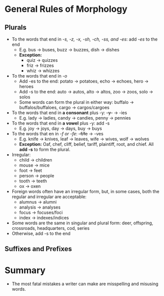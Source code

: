 # General Rules of Morphology

## Plurals
* To the words that end in *-s, -z, -x, -sh, -ch, -ss, and -es*: add *-es* to the end
	* E.g. bus -> buses, buzz -> buzzes, dish -> dishes
	* **Exception:**
		* quiz -> quizzes
		* friz -> frizzes
		* whiz -> whizzes
* To the words that end in *-o*
	* Add -es to the end: potato -> potatoes, echo -> echoes, hero -> heroes
	* Add -s to the end: auto -> autos, alto -> altos, zoo -> zoos, solo -> solos
	* Some words can form the plural in either way: buffalo -> buffalos/buffaloes, cargo -> cargos/cargoes
* To the words that end in **a consonant** plus -y: ~~-y-~~ -> -ies
	* E.g. lady -> ladies, candy -> candies, penny -> pennies
* To the words that end in **a vowel** plus -y: add -s
	* E.g. joy -> joys, day -> days, buy -> buys
* To the words that en in *-f or -fe*: ~~-f/fe~~ -> -ves
	* E.g. knife -> knives, leaf -> leaves, wife -> wives, wolf -> wolves
	* **Exception:** Oaf, chef, cliff, belief, tariff, plaintiff, root, and chief. All **add -s** to form the plural.
* Irregular:
	* child -> children
	* mouse -> mice
	* foot -> feet
	* person -> people
	* tooth -> teeth
	* ox -> oxen
* Foreign words often have an irregular form, but, in some cases, both the regular and irregular are acceptable:
	* alumnus -> alumni
	* analysis -> analyses 
	* focus -> focuses/foci
	* index -> indexes/indices
* Some words are the same in singular and plural form: deer, offspring, crossroads, headquarters, cod, series
* Otherwise, add -s to the end

## Suffixes and Prefixes


# Summary

* The most fatal mistakes a writer can make are misspelling and misusing words. 